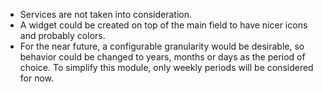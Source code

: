 - Services are not taken into consideration.
- A widget could be created on top of the main field to have nicer icons
  and probably colors.
- For the near future, a configurable granularity would be desirable, so
  behavior could be changed to years, months or days as the period of
  choice. To simplify this module, only weekly periods will be
  considered for now.
